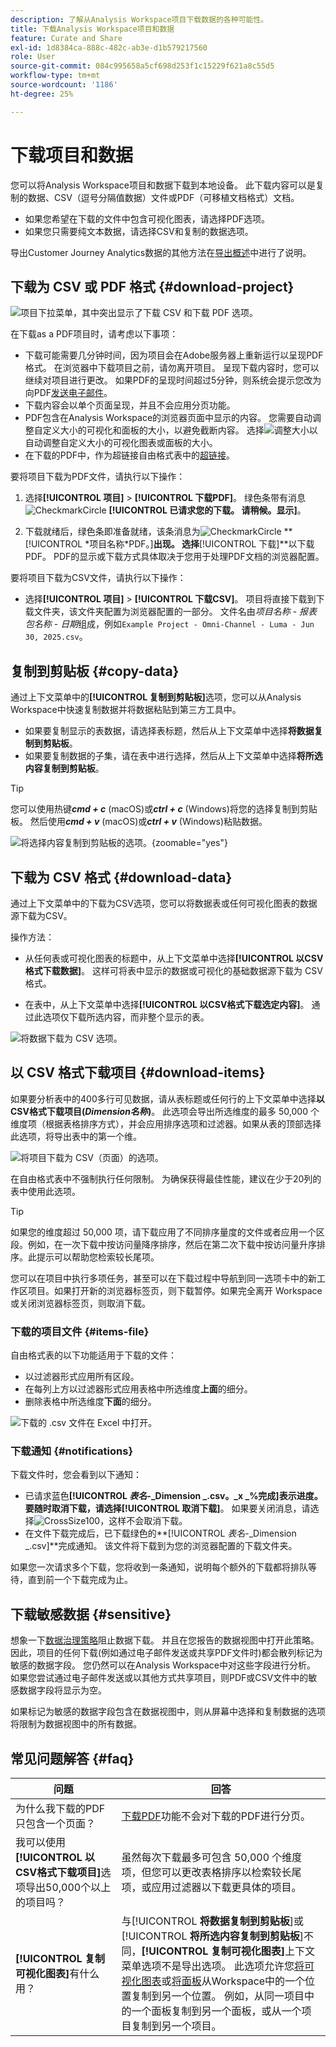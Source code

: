 ```yaml
---
description: 了解从Analysis Workspace项目下载数据的各种可能性。
title: 下载Analysis Workspace项目和数据
feature: Curate and Share
exl-id: 1d8384ca-888c-482c-ab3e-d1b579217560
role: User
source-git-commit: 084c995658a5cf698d253f1c15229f621a8c55d5
workflow-type: tm+mt
source-wordcount: '1186'
ht-degree: 25%

---
```


# 下载项目和数据

您可以将Analysis Workspace项目和数据下载到本地设备。 此下载内容可以是复制的数据、CSV（逗号分隔值数据）文件或PDF（可移植文档格式）文档。

* 如果您希望在下载的文件中包含可视化图表，请选择PDF选项。
* 如果您只需要纯文本数据，请选择CSV和复制的数据选项。

导出Customer Journey Analytics数据的其他方法在[导出概述](/help/analysis-workspace/export/export-project-overview.md)中进行了说明。

## 下载为 CSV 或 PDF 格式 {#download-project}

![项目下拉菜单，其中突出显示了下载 CSV 和下载 PDF 选项。](assets/download-project.png)

在下载as a PDF项目时，请考虑以下事项：

* 下载可能需要几分钟时间，因为项目会在Adobe服务器上重新运行以呈现PDF格式。 在浏览器中下载项目之前，请勿离开项目。  呈现下载内容时，您可以继续对项目进行更改。 如果PDF的呈现时间超过5分钟，则系统会提示您改为向PDF[发送电子邮件](../curate-share/send-schedule-files.md)。
* 下载内容会以单个页面呈现，并且不会应用分页功能。
* PDF包含在Analysis Workspace的浏览器页面中显示的内容。 您需要自动调整自定义大小的可视化和面板的大小，以避免截断内容。 选择![调整大小](/help/assets/icons/Resize.svg)以自动调整自定义大小的可视化图表或面板的大小。
* 在下载的PDF中，作为超链接自由格式表中的[超链接](/help/analysis-workspace/visualizations/freeform-table/freeform-table-hyperlinks.md)。



要将项目下载为PDF文件，请执行以下操作：

1. 选择&#x200B;**[!UICONTROL 项目]** > **[!UICONTROL 下载PDF]**。
绿色条带有消息![CheckmarkCircle](/help/assets/icons/CheckmarkCircle.svg) **[!UICONTROL 已请求您的下载。 请稍候。显示]**。

1. 下载就绪后，绿色条即准备就绪，该条消息为![CheckmarkCircle](/help/assets/icons/CheckmarkCircle.svg) **[!UICONTROL *项目名称&#x200B;*PDF。]**出现。
选择**[!UICONTROL 下载]**以下载PDF。 PDF的显示或下载方式具体取决于您用于处理PDF文档的浏览器配置。


要将项目下载为CSV文件，请执行以下操作：

* 选择&#x200B;**[!UICONTROL 项目]** > **[!UICONTROL 下载CSV]**。 项目将直接下载到下载文件夹，该文件夹配置为浏览器配置的一部分。 文件名由&#x200B;*项目名称* - *报表包名称* - *日期*&#x200B;组成，例如`Example Project - Omni-Channel - Luma - Jun 30, 2025.csv`。

## 复制到剪贴板 {#copy-data}

通过上下文菜单中的&#x200B;**[!UICONTROL 复制到剪贴板]**&#x200B;选项，您可以从Analysis Workspace中快速复制数据并将数据粘贴到第三方工具中。

* 如果要复制显示的表数据，请选择表标题，然后从上下文菜单中选择&#x200B;**将数据复制到剪贴板**。
* 如果要复制数据的子集，请在表中进行选择，然后从上下文菜单中选择&#x200B;**将所选内容复制到剪贴板**。

>[!TIP]
>
>您可以使用热键&#x200B;**_cmd + c_** (macOS)或&#x200B;**_ctrl + c_** (Windows)将您的选择复制到剪贴板。 然后使用&#x200B;**_cmd + v_** (macOS)或&#x200B;**_ctrl + v_** (Windows)粘贴数据。


![将选择内容复制到剪贴板的选项。](assets/copy-clipboard.png){zoomable="yes"}

## 下载为 CSV 格式 {#download-data}

通过上下文菜单中的下载为CSV选项，您可以将数据表或任何可视化图表的数据源下载为CSV。

操作方法：

* 从任何表或可视化图表的标题中，从上下文菜单中选择&#x200B;**[!UICONTROL 以CSV格式下载数据]**。 这样可将表中显示的数据或可视化的基础数据源下载为 CSV 格式。

<!-- Only relevant as soon as CJA supports Map visualization 
  >[!NOTE]
  >
  >  Note: the Map visualization does not support this option.
-->

* 在表中，从上下文菜单中选择&#x200B;**[!UICONTROL 以CSV格式下载选定内容]**。 通过此选项仅下载所选内容，而非整个显示的表。

![将数据下载为 CSV 选项。](assets/download-data-as-csv.png)

## 以 CSV 格式下载项目 {#download-items}

如果要分析表中的400多行可见数据，请从表标题或任何行的上下文菜单中选择&#x200B;**以CSV格式下载项目(_Dimension名称_)**。 此选项会导出所选维度的最多 50,000 个维度项（根据表格排序方式），并会应用排序选项和过滤器。如果从表的顶部选择此选项，将导出表中的第一个维。

![将项目下载为 CSV（页面）的选项。](assets/download-items-as-csv.png)

在自由格式表中不强制执行任何限制。 为确保获得最佳性能，建议在少于20列的表中使用此选项。

>[!TIP]
>
> 如果您的维度超过 50,000 项，请下载应用了不同排序量度的文件或者应用一个区段。例如，在一次下载中按访问量降序排序，然后在第二次下载中按访问量升序排序。此提示可以帮助您检索较长尾项。

您可以在项目中执行多项任务，甚至可以在下载过程中导航到同一选项卡中的新工作区项目。如果打开新的浏览器标签页，则下载暂停。如果完全离开 Workspace 或关闭浏览器标签页，则取消下载。


### 下载的项目文件 {#items-file}

自由格式表的以下功能适用于下载的文件：

* 以过滤器形式应用所有区段。
* 在每列上方以过滤器形式应用表格中所选维度&#x200B;**上面**&#x200B;的细分。
* 删除表格中所选维度&#x200B;**下面**&#x200B;的细分。

![下载的 .csv 文件在 Excel 中打开。](assets/download-items-file.png)

### 下载通知 {#notifications}

下载文件时，您会看到以下通知：

* 已请求蓝色&#x200B;**[!UICONTROL _表名&#x200B;_-_Dimension _.csv。_x _%完成]**表示进度。 要随时取消下载，请选择&#x200B;**[!UICONTROL 取消下载]**。 如果要关闭消息，请选择![CrossSize100](/help/assets/icons/CrossSize100.svg)，这样不会取消下载。
* 在文件下载完成后，已下载绿色的&#x200B;**[!UICONTROL _表名&#x200B;_-_Dimension _.csv]**完成通知。 该文件将下载到为您的浏览器配置的下载文件夹。

如果您一次请求多个下载，您将收到一条通知，说明每个额外的下载都将排队等待，直到前一个下载完成为止。


## 下载敏感数据 {#sensitive}

想象一下[数据治理策略](/help/data-views/data-governance.md)阻止数据下载。 并且在您报告的数据视图中打开此策略。 因此，项目的任何下载(例如通过电子邮件发送或共享PDF文件时)都会散列标记为敏感的数据字段。 您仍然可以在Analysis Workspace中对这些字段进行分析。 如果您尝试通过电子邮件发送或以其他方式共享项目，则PDF或CSV文件中的敏感数据字段将显示为空。

如果标记为敏感的数据字段包含在数据视图中，则从屏幕中选择和复制数据的选项将限制为数据视图中的所有数据。

## 常见问题解答 {#faq}

| 问题 | 回答 |
| --- | --- |
| 为什么我下载的PDF只包含一个页面？ | [下载PDF](#download-as-csv-or-pdf)功能不会对下载的PDF进行分页。 |
| 我可以使用&#x200B;**[!UICONTROL 以CSV格式下载项目]**&#x200B;选项导出50,000个以上的项目吗？ | 虽然每次下载最多可包含 50,000 个维度项，但您可以更改表格排序以检索较长尾项，或应用过滤器以下载更具体的项目。 |
| **[!UICONTROL 复制可视化图表]**&#x200B;有什么用？ | 与&#x200B;[!UICONTROL **将数据复制到剪贴板**]&#x200B;或&#x200B;[!UICONTROL **将所选内容复制到剪贴板**]&#x200B;不同，**[!UICONTROL 复制可视化图表]**&#x200B;上下文菜单选项不是导出选项。 此选项允许您[将可视化图表](/help/analysis-workspace/visualizations/freeform-analysis-visualizations.md#context-menu)或[将面板](/help/analysis-workspace/c-panels/panels.md#context-menu)从Workspace中的一个位置复制到另一个位置。 例如，从同一项目中的一个面板复制到另一个面板，或从一个项目复制到另一个项目。 |

